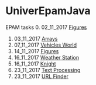 # UniverEpamJava
EPAM tasks
0. 02_11_2017 [Figures](../tree/master/src/main/java/task0_02_11_2017_Figures)
1. 03_11_2017 [Arrays](../tree/master/src/main/java/task1_03_11_2017_Arrays)
2. 07_11_2017 [Vehicles World](../tree/master/src/main/java/task2_07_11_2017_VehiclesWorld)
3. 14_11_2017 [Figures](../tree/master/src/main/java/task3_14_11_2017_Figures)
4. 16_11_2017 [Weather Station](../tree/master/src/main/java/task4_16_11_2017_WeatherStation)
5. 16_11_2017 [Knight](../tree/master/src/main/java/task5_16_11_2017_Knight)
6. 23_11_2017 [Text Processing](../tree/master/src/main/java/task6_23_11_2017_TextProcessing)
7. 23_11_2017 [URL Finder](../tree/master/src/main/java/task7_23_11_2017_URLFinder)

